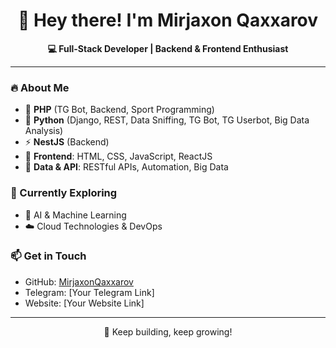 <h1 align="center">🚀 Hey there! I'm Mirjaxon Qaxxarov</h1>

<p align="center">
  <b>💻 Full-Stack Developer | Backend & Frontend Enthusiast</b>
</p>

---

### 🔥 About Me  
- 🐘 **PHP** (TG Bot, Backend, Sport Programming)  
- 🐍 **Python** (Django, REST, Data Sniffing, TG Bot, TG Userbot, Big Data Analysis)  
- ⚡ **NestJS** (Backend)  
- 🎨 **Frontend**: HTML, CSS, JavaScript, ReactJS  
- 📡 **Data & API**: RESTful APIs, Automation, Big Data  

### 🌱 Currently Exploring  
- 🤖 AI & Machine Learning  
- ☁️ Cloud Technologies & DevOps  

### 📫 Get in Touch  
- GitHub: [MirjaxonQaxxarov](https://github.com/MirjaxonQaxxarov)  
- Telegram: [Your Telegram Link]  
- Website: [Your Website Link]  

---

<p align="center">🚀 Keep building, keep growing!</p>
